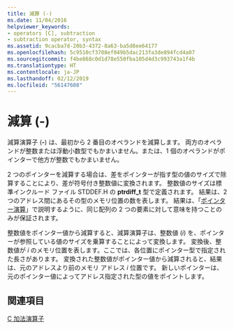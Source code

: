 ```yaml
---
title: 減算 (-)
ms.date: 11/04/2016
helpviewer_keywords:
- operators [C], subtraction
- subtraction operator, syntax
ms.assetid: 9cacba7d-20b3-4372-8a63-ba5d8ee64177
ms.openlocfilehash: 5c9510cf3708ef049b5dac213fa3de894fcd4a07
ms.sourcegitcommit: f4be868c0d1d78e550fba105d4d3c993743a1f4b
ms.translationtype: HT
ms.contentlocale: ja-JP
ms.lasthandoff: 02/12/2019
ms.locfileid: "56147608"
---
```

# <a name="subtraction--"></a>減算 (-)

減算演算子 (**-**) は、最初から 2 番目のオペランドを減算します。 両方のオペランドが整数または浮動小数型でもかまいません。または、1 個のオペランドがポインターで他方が整数でもかまいません。

2 つのポインターを減算する場合は、差をポインターが指す型の値のサイズで除算することにより、差が符号付き整数値に変換されます。 整数値のサイズは標準インクルード ファイル STDDEF.H の **ptrdiff_t** 型で定義されます。 結果は、2 つのアドレス間にあるその型のメモリ位置の数を表します。 結果は、「[ポインター演算](../c-language/pointer-arithmetic.md)」で説明するように、同じ配列の 2 つの要素に対して意味を持つことのみが保証されます。

整数値をポインター値から減算すると、減算演算子は、整数値 (*i*) を、ポインターが参照している値のサイズを乗算することによって変換します。 変換後、整数値が *i* のメモリ位置を表します。ここでは、各位置にポインター型で指定された長さがあります。 変換された整数値がポインター値から減算されると、結果は、元のアドレスより前のメモリ アドレス *i* 位置です。 新しいポインターは、元のポインター値によってアドレス指定された型の値をポイントします。

## <a name="see-also"></a>関連項目

[C 加法演算子](../c-language/c-additive-operators.md)
